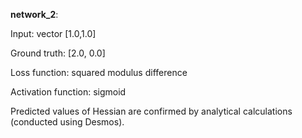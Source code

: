 **network_2**:

Input: vector [1.0,1.0]

Ground truth: [2.0, 0.0]

Loss function: squared modulus difference

Activation function: sigmoid

Predicted values of Hessian are confirmed by analytical calculations (conducted using Desmos).
